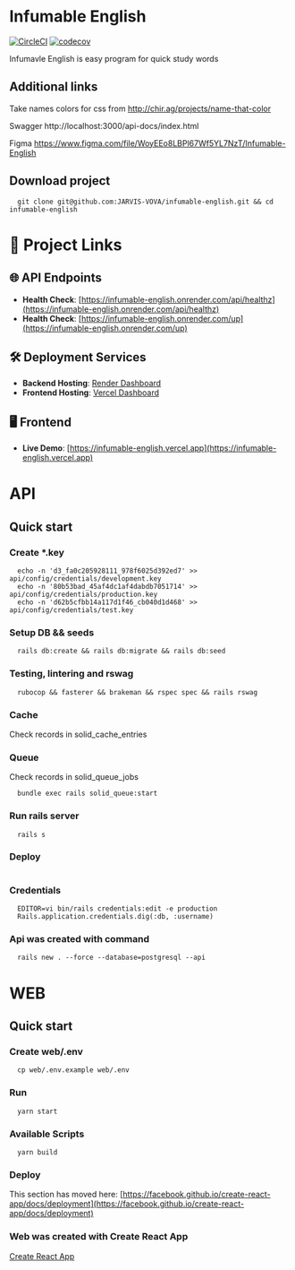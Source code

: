 # Infumable English
[![CircleCI](https://circleci.com/gh/JARVIS-VOVA/infumable-english.svg?style=shield)](https://app.circleci.com/pipelines/github/JARVIS-VOVA)
[![codecov](https://codecov.io/gh/JARVIS-VOVA/infumable-english/branch/main/graph/badge.svg?token=9YV2GTED6Z)](https://codecov.io/gh/JARVIS-VOVA/infumable-english)

Infumavle English is easy program for quick study words

## Additional links
Take names colors for css from http://chir.ag/projects/name-that-color

Swagger http://localhost:3000/api-docs/index.html

Figma https://www.figma.com/file/WoyEEo8LBPl67Wf5YL7NzT/Infumable-English

## Download project
```
  git clone git@github.com:JARVIS-VOVA/infumable-english.git && cd infumable-english
```

# 🔗 Project Links

## 🌐 API Endpoints
- **Health Check**: [https://infumable-english.onrender.com/api/healthz](https://infumable-english.onrender.com/api/healthz)
- **Health Check**: [https://infumable-english.onrender.com/up](https://infumable-english.onrender.com/up)

## 🛠️ Deployment Services
- **Backend Hosting**: [Render Dashboard](https://dashboard.render.com)
- **Frontend Hosting**: [Vercel Dashboard](https://vercel.com)

## 🖥️ Frontend
- **Live Demo**: [https://infumable-english.vercel.app](https://infumable-english.vercel.app)

# API
## Quick start

### Create *.key
```
  echo -n 'd3_fa0c205928111_978f6025d392ed7' >> api/config/credentials/development.key
  echo -n '80b53bad_45af4dc1af4dabdb7051714' >> api/config/credentials/production.key
  echo -n 'd62b5cfbb14a117d1f46_cb040d1d468' >> api/config/credentials/test.key
```

### Setup DB && seeds
```
  rails db:create && rails db:migrate && rails db:seed
```

### Testing, lintering and rswag
```
  rubocop && fasterer && brakeman && rspec spec && rails rswag
```

### Cache
Check records in solid_cache_entries

### Queue
Check records in solid_queue_jobs
```
  bundle exec rails solid_queue:start
```

### Run rails server
```
  rails s
```

### Deploy
```
```

### Credentials
```
  EDITOR=vi bin/rails credentials:edit -e production
  Rails.application.credentials.dig(:db, :username)
```

### Api was created with command
```
  rails new . --force --database=postgresql --api
```

# WEB
## Quick start

### Create web/.env
```
  cp web/.env.example web/.env
```

### Run
```
  yarn start
```

### Available Scripts
```
  yarn build
```

### Deploy

This section has moved here: [https://facebook.github.io/create-react-app/docs/deployment](https://facebook.github.io/create-react-app/docs/deployment)

### Web was created with Create React App

[Create React App](https://github.com/facebook/create-react-app)
